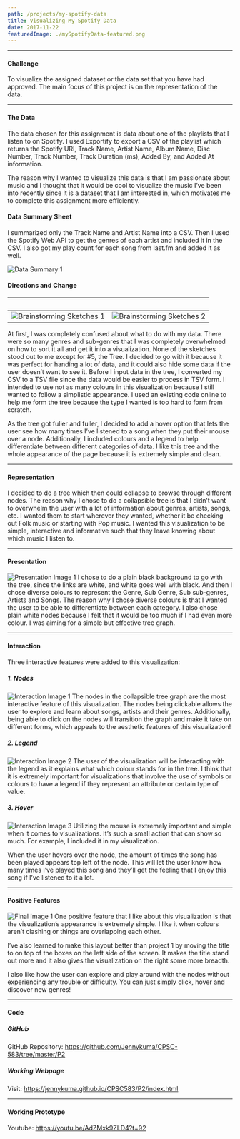 ```yaml
---
path: /projects/my-spotify-data
title: Visualizing My Spotify Data
date: 2017-11-22
featuredImage: ./mySpotifyData-featured.png
---
```

---
#### Challenge
To visualize the assigned dataset or the data set that you have had approved.
The main focus of this project is on the representation of the data.

---
#### The Data
The data chosen for this assignment is data about one of the playlists that I listen to on Spotify. I used Exportify to export a CSV of the playlist which returns the Spotify URI, Track Name, Artist Name, Album Name, Disc Number, Track Number, Track Duration (ms), Added By, and Added At information.

The reason why I wanted to visualize this data is that I am passionate about music and I thought that it would be cool to visualize the music I’ve been into recently since it is a dataset that I am interested in, which motivates me to complete this assignment more efficiently.

#### Data Summary Sheet
I summarized only the Track Name and Artist Name into a CSV. Then I used the Spotify Web API to get the genres of each artist and included it in the CSV. I also got my play count for each song from last.fm and added it as well.

![Data Summary 1](./data-1.jpg "A snapshot of my data in CSV form")

#### Directions and Change
| &nbsp; | &nbsp; |
|:-:|:-:|
| ![Brainstorming Sketches 1](./sketch-1.jpg) | ![Brainstorming Sketches 2](./sketch-2.jpg) |
At first, I was completely confused about what to do with my data. There were so many genres and sub-genres that I was completely overwhelmed on how to sort it all and get it into a visualization. None of the sketches stood out to me except for #5, the Tree. I decided to go with it because it was perfect for handing a lot of data, and it could also hide some data if the user doesn’t want to see it. Before I input data in the tree, I converted my CSV to a TSV file since the data would be easier to process in TSV form. I intended to use not as many colours in this visualization because I still wanted to follow a simplistic appearance. I used an existing code online to help me form the tree because the type I wanted is too hard to form from scratch.

As the tree got fuller and fuller, I decided to add a hover option that lets the user see how many times I’ve listened to a song when they put their mouse over a node. Additionally, I included colours and a legend to help differentiate between different categories of data. I like this tree and the whole appearance of the page because it is extremely simple and clean. 

---
#### Representation
I decided to do a tree which then could collapse to browse through different nodes. The reason why I chose to do a collapsible tree is that I didn’t want to overwhelm the user with a lot of information about genres, artists, songs, etc. I wanted them to start wherever they wanted, whether it be checking out Folk music or starting with Pop music. I wanted this visualization to be simple, interactive and informative such that they leave knowing about which music I listen to.

---
#### Presentation
![Presentation Image 1](./presentation-1.png "Snapshot of some of the nodes within the tree graph")
I chose to do a plain black background to go with the tree, since the links are white, and white goes well with black. And then I chose diverse colours to represent the Genre, Sub Genre, Sub sub-genres, Artists and Songs. The reason why I chose diverse colours is that I wanted the user to be able to differentiate between each category. I also chose plain white nodes because I felt that it would be too much if I had even more colour. I was aiming for a simple but effective tree graph.

---
#### Interaction
Three interactive features were added to this visualization:

##### 1. Nodes
![Interaction Image 1](./interaction-1.png "A branch of the tree that shows the distinct colours")
The nodes in the collapsible tree graph are the most interactive feature of this visualization. The nodes being clickable allows the user to explore and learn about songs, artists and their genres. 
Additionally, being able to click on the nodes will transition the graph and make it take on different forms, which appeals to the aesthetic features of this visualization!

##### 2. Legend
![Interaction Image 2](./interaction-2.png "The legend that shows what each colour indicates")
The user of the visualization will be interacting with the legend as it explains what which colour stands for in the tree. 
I think that it is extremely important for visualizations that involve the use of symbols or colours to have a legend if they represent an attribute or certain type of value. 

##### 3. Hover
![Interaction Image 3](./interaction-3.png "Play count appears on hover")
Utilizing the mouse is extremely important and simple when it comes to visualizations. It’s such a small action that can show so much. For example, I included it in my visualization. 

When the user hovers over the node, the amount of times the song has been played appears top left of the node. This will let the user know how many times I’ve played this song and they’ll get the feeling that I enjoy this song if I’ve listened to it a lot.

---
#### Positive Features
![Final Image 1](./final-1.png "A complete view of the visualization")
One positive feature that I like about this visualization is that the visualization’s appearance is extremely simple. I like it when colours aren’t clashing or things are overlapping each other. 

I’ve also learned to make this layout better than project 1 by moving the title to on top of the boxes on the left side of the screen. It makes the title stand out more and it also gives the visualization on the right some more breadth.

I also like how the user can explore and play around with the nodes without experiencing any trouble or difficulty. You can just simply click, hover and discover new genres!

---
#### Code
##### GitHub
GitHub Repository: <a target="_blank" href="https://github.com/Jennykuma/CPSC-583/tree/master/P2">https://github.com/Jennykuma/CPSC-583/tree/master/P2</a>

##### Working Webpage
Visit: <a target="_blank" href="https://jennykuma.github.io/CPSC583/P2/index.html">https://jennykuma.github.io/CPSC583/P2/index.html</a>

---
#### Working Prototype
Youtube: <a target="_blank" href="https://youtu.be/AdZMxk9ZLD4?t=92">https://youtu.be/AdZMxk9ZLD4?t=92</a>